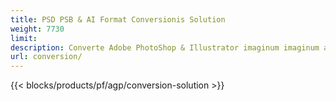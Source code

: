```yaml
---
title: PSD PSB & AI Format Conversionis Solution
weight: 7730
limit: 
description: Converte Adobe PhotoShop & Illustrator imaginum imaginum ac alia forma
url: conversion/
---
```


{{< blocks/products/pf/agp/conversion-solution >}} 

